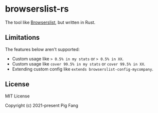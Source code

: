 # browserslist-rs

The tool like [Browserslist](https://github.com/browserslist/browserslist), but written in Rust.

## Limitations

The features below aren't supported:

- Custom usage like `> 0.5% in my stats` or `> 0.5% in XX`.
- Custom usage like `cover 99.5% in my stats` or `cover 99.5% in XX`.
- Extending custom config like `extends browserslist-config-mycompany`.

## License

MIT License

Copyright (c) 2021-present Pig Fang
